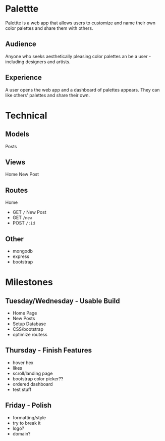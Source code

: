 # Palettte
Palettte is a web app that allows users to customize and name their own color palettes and share them with others.
​
## Audience
Anyone who seeks aesthetically pleasing color palettes an be a user - including designers and artists.
​
## Experience
A user opens the web app and a dashboard of palettes appears. They can like others' palettes and share their own.

# Technical

## Models
Posts
​
## Views
Home
New Post
​
## Routes
Home
- GET `/`
New Post
- GET `/new`
- POST `/:id`

## Other
- mongodb
- express
- bootstrap
​
# Milestones
## Tuesday/Wednesday - Usable Build
- Home Page
- New Posts
- Setup Database
- CSS/bootstrap
- optimize routess
​
## Thursday - Finish Features
- hover hex
- likes
- scroll/landing page
- bootstrap color picker??
- ordered dashboard
- test stuff
​
## Friday - Polish
- formatting/style
- try to break it
- logo?
- domain?
